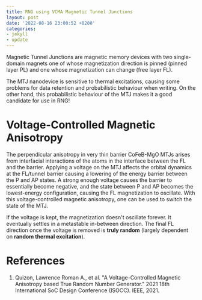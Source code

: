```yaml
---
title: RNG using VCMA Magnetic Tunnel Junctions
layout: post
date: '2022-08-16 23:00:52 +0200'
categories:
- jekyll
- update
---
```


Magnetic Tunnel Junctions are magnetic memory devices with two single-domain magnets one of whose magnetization direction is pinned (pinned layer PL) and one whose magnetization can change (free layer FL).

The MTJ nanodevice is sensitive to thermal excitations, causing some problems for data retention and probabilistic behaviour when writing. On the other hand, this probabilistic behaviour of the MTJ makes it a good candidate for use in RNG!

# 

# Voltage-Controlled Magnetic Anisotropy

The perpendicular anisotropy in very thin barrier CoFeB-MgO MTJs arises from interfacial interactions of the atoms in the interface between the FL and the barrier. Applying a voltage on the MTJ affects the orbital dynamics at the FL/tunnel barrier causing a lowering of the energy barrier between the P and AP states. A strong enough voltage causes the barrier to essentially become negative, and the state between P and AP becomes the lowest-energy configuration, causing the FL magnetization to oscillate. With this voltage-controlled magnetic anisotropy, one can be used to switch the state of the MTJ.

If the voltage is kept, the magnetization doesn't oscillate forever. It eventually settles in a metastable in-between direction. The final FL direction once the voltage is removed is **truly random** (largely dependent on **random thermal excitation**).

# References

1. Quizon, Lawrence Roman A., et al. "A Voltage-Controlled Magnetic Anisotropy based True Random Number Generator." 2021 18th International SoC Design Conference (ISOCC). IEEE, 2021.
